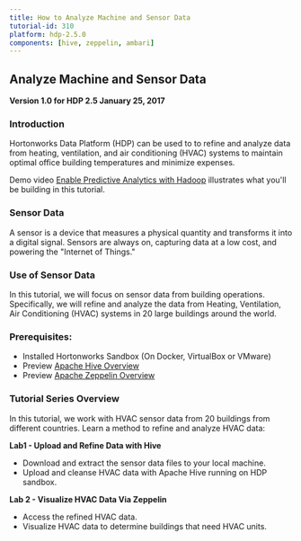 ```yaml
---
title: How to Analyze Machine and Sensor Data
tutorial-id: 310
platform: hdp-2.5.0
components: [hive, zeppelin, ambari]
---
```


## Analyze Machine and Sensor Data

**Version 1.0 for HDP 2.5 January 25, 2017**

### Introduction

Hortonworks Data Platform (HDP) can be used to to refine and analyze data from heating, ventilation, and air conditioning (HVAC) systems to maintain optimal office building temperatures and minimize expenses.

Demo video [Enable Predictive Analytics with Hadoop](http://www.youtube.com/watch?v=Op_5MmG7hIw) illustrates what you'll be building in this tutorial.

### Sensor Data

A sensor is a device that measures a physical quantity and transforms it into a digital signal. Sensors are always on, capturing data at a low cost, and powering the "Internet of Things."

### Use of Sensor Data

In this tutorial, we will focus on sensor data from building operations. Specifically, we will refine and analyze the data from Heating, Ventilation, Air Conditioning (HVAC) systems in 20 large buildings around the world.

### Prerequisites:

- Installed Hortonworks Sandbox (On Docker, VirtualBox or VMware)
- Preview [Apache Hive Overview](http://hortonworks.com/apache/hive/)
- Preview [Apache Zeppelin Overview](http://hortonworks.com/apache/zeppelin/)

### Tutorial Series Overview

In this tutorial, we work with HVAC sensor data from 20 buildings from different countries. Learn a method to refine and analyze HVAC data:

**Lab1 - Upload and Refine Data with Hive**
- Download and extract the sensor data files to your local machine.
- Upload and cleanse HVAC data with Apache Hive running on HDP sandbox.

**Lab 2 - Visualize HVAC Data Via Zeppelin**
- Access the refined HVAC data.
- Visualize HVAC data to determine buildings that need HVAC units.
